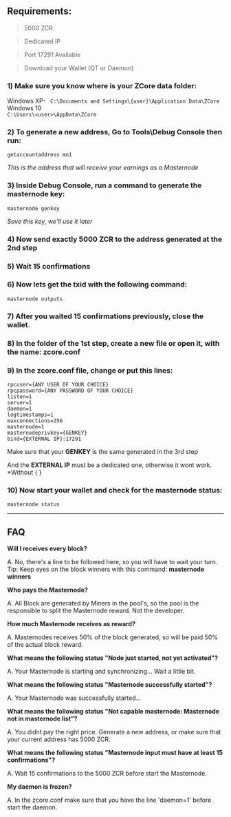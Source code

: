  ## **Requirements:**

> 5000 ZCR

> Dedicated IP

> Port 17291 Available

> Download your Wallet (QT or Daemon)


### 1) Make sure you know where is your ZCore data folder:
Windows XP-
` C:\Documents and Settings\{user}\Application Data\ZCore` 
Windows 10  
`C:\Users\<user>\AppData\ZCore`   


### 2) To generate a new address, **Go to Tools\Debug Console** then run:

`getaccountaddress mn1`

_This is the address that will receive your earnings as a Masternode_


### 3) Inside Debug Console, run a command to generate the masternode key:

`masternode genkey`

_Save this key, we'll use it later_



### 4) Now send exactly 5000 ZCR to the address generated at the 2nd step

### 5) Wait 15 confirmations 

### 6) Now lets get the txid with the following command:

`masternode outputs`



### 7) After you waited 15 confirmations previously, close the wallet.

### 8) In the folder of the 1st step, create a new file or open it, with the name: zcore.conf

### 9) In the zcore.conf file, change or put this lines:

```
rpcuser={ANY USER OF YOUR CHOICE}
rpcpassword={ANY PASSWORD OF YOUR CHOICE}
listen=1
server=1
daemon=1
logtimestamps=1
maxconnections=256
masternode=1
masternodeprivkey={GENKEY}
bind={EXTERNAL IP}:17291
```
Make sure that your **GENKEY** is the same generated in the 3rd step
 
And the **EXTERNAL IP** must be a dedicated one, otherwise it wont work.
*Without { } 

### 10) Now start your wallet and check for the masternode status:
`masternode status`



***

## **FAQ**

**Will I receives every block?**

A. No, there's a line to be followed here, so you will have to wait your turn.
Tip: Keep eyes on the block winners with this command: **masternode winners**

**Who pays the Masternode?**

A. All Block are generated by Miners in the pool's, so the pool is the responsible to split the Masternode reward. 
Not the developer.

**How much Masternode receives as reward?**

A. Masternodes receives 50% of the block generated, so will be paid 50% of the actual block reward.

**What means the following status "Node just started, not yet activated"?**

A. Your Masternode is starting and synchronizing... Wait a little bit.

**What means the following status "Masternode successfully started"?**

A. Your Masternode was successfully started... 

**What means the following status "Not capable masternode: Masternode not in masternode list"?**

A. You didnt pay the right price. Generate a new address, or make sure that your current address has 5000 ZCR. 

**What means the following status "Masternode input must have at least 15 confirmations"?**

A. Wait 15 confirmations to the 5000 ZCR before start the Masternode.

**My daemon is frozen?**

A. In the zcore.conf make sure that you have the line 'daemon=1' before start the daemon.